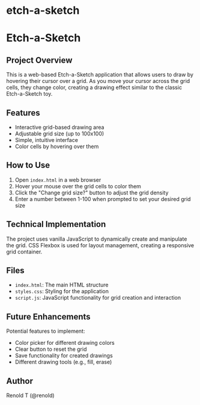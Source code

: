 # etch-a-sketch
# Etch-a-Sketch

## Project Overview
This is a web-based Etch-a-Sketch application that allows users to draw by hovering their cursor over a grid. As you move your cursor across the grid cells, they change color, creating a drawing effect similar to the classic Etch-a-Sketch toy.

## Features
- Interactive grid-based drawing area
- Adjustable grid size (up to 100x100)
- Simple, intuitive interface
- Color cells by hovering over them

## How to Use
1. Open `index.html` in a web browser
2. Hover your mouse over the grid cells to color them
3. Click the "Change grid size?" button to adjust the grid density
4. Enter a number between 1-100 when prompted to set your desired grid size

## Technical Implementation
The project uses vanilla JavaScript to dynamically create and manipulate the grid. CSS Flexbox is used for layout management, creating a responsive grid container.

## Files
- `index.html`: The main HTML structure
- `styles.css`: Styling for the application
- `script.js`: JavaScript functionality for grid creation and interaction

## Future Enhancements
Potential features to implement:
- Color picker for different drawing colors
- Clear button to reset the grid
- Save functionality for created drawings
- Different drawing tools (e.g., fill, erase)

## Author
Renold T (@renold)